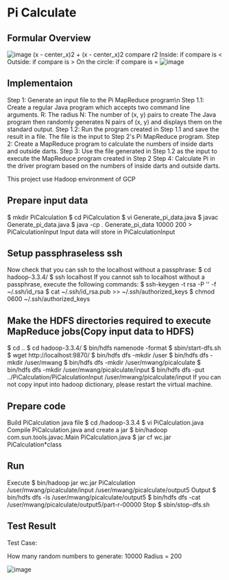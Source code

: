 # Pi Calculate

## Formular Overview
![image](https://user-images.githubusercontent.com/55336314/195229693-78c64daf-a6e1-412d-a873-58d9b1d7ff07.png)
(x - center_x)2 + (x - center_x)2 compare r2
Inside: if compare is <
Outside: if compare is >
On the circle: if compare is =
![image](https://user-images.githubusercontent.com/55336314/195230106-07fe71f0-f0b1-4868-9808-f797b1902dc4.png)

## Implementaion 
Step 1: Generate an input file to the Pi MapReduce program\n
Step 1.1: Create a regular Java program which accepts two command line arguments.
R: The radius
N: The number of (x, y) pairs to create The Java program then randomly generates N pairs of (x, y) and displays them on the standard output. 
Step 1.2: Run the program created in Step 
1.1 and save the result in a file. The file is the input to Step 2's Pi MapReduce program.
Step 2: Create a MapReduce program to calculate the numbers of inside darts and outside darts.
Step 3: Use the file generated in Step 1.2 as the input to execute the MapReduce program created in Step 2
Step 4: Calculate Pi in the driver program based on the numbers of inside darts and outside darts.

This project use Hadoop environment of GCP

## Prepare input data
  $ mkdir PiCalculation
  $ cd PiCalculation
  $ vi Generate_pi_data.java
  $ javac Generate_pi_data.java
  $ java -cp . Generate_pi_data 10000 200 > PiCalculationInput
Input data will store in PiCalculationInput

## Setup passphraseless ssh
Now check that you can ssh to the localhost without a passphrase:
$ cd hadoop-3.3.4/
$ ssh localhost
If you cannot ssh to localhost without a passphrase, execute the following commands:
$ ssh-keygen -t rsa -P '' -f ~/.ssh/id_rsa
$ cat ~/.ssh/id_rsa.pub >> ~/.ssh/authorized_keys
$ chmod 0600 ~/.ssh/authorized_keys
## Make the HDFS directories required to execute MapReduce jobs(Copy input data to HDFS)
$ cd ..
$ cd hadoop-3.3.4/
$ bin/hdfs namenode -format
$ sbin/start-dfs.sh
$ wget http://localhost:9870/
$ bin/hdfs dfs -mkdir /user
$ bin/hdfs dfs -mkdir /user/mwang
$ bin/hdfs dfs -mkdir /user/mwang/picalculate
$ bin/hdfs dfs -mkdir /user/mwang/picalculate/input
$ bin/hdfs dfs -put ../PiCalculation/PiCalculationInput /user/mwang/picalculate/input
If you can not copy input into hadoop dictionary, please restart the virtual machine.

## Prepare code
Build PiCalculation java file
  $ cd /hadoop-3.3.4
  $ vi PiCalculation.java      
Compile PiCalculation.java and create a jar
  $ bin/hadoop com.sun.tools.javac.Main PiCalculation.java
  $ jar cf wc.jar PiCalculation*class  

## Run
Execute
  $ bin/hadoop jar wc.jar PiCalculation /user/mwang/picalculate/input /user/mwang/picalculate/output5
Output
  $ bin/hdfs dfs -ls /user/mwang/picalculate/output5
  $ bin/hdfs dfs -cat /user/mwang/picalculate/output5/part-r-00000 
Stop
  $ sbin/stop-dfs.sh
  
## Test Result
Test Case:

How many random numbers to generate: 10000 Radius = 200

![image](https://user-images.githubusercontent.com/55336314/195896605-94bb6973-432d-40bf-88ee-24d2afa1ada6.png)

